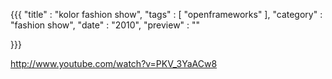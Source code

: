 {{{
    "title"    : "kolor fashion show",
    "tags"     : [ "openframeworks" ],
    "category" : "fashion show",
    "date"     : "2010",
    "preview"  : ""

}}}


http://www.youtube.com/watch?v=PKV_3YaACw8